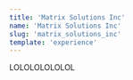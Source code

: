 ```yaml
---
title: 'Matrix Solutions Inc'
name: 'Matrix Solutions Inc'
slug: 'matrix_solutions_inc'
template: 'experience'
---
```

LOLOLOLOLOLOL
